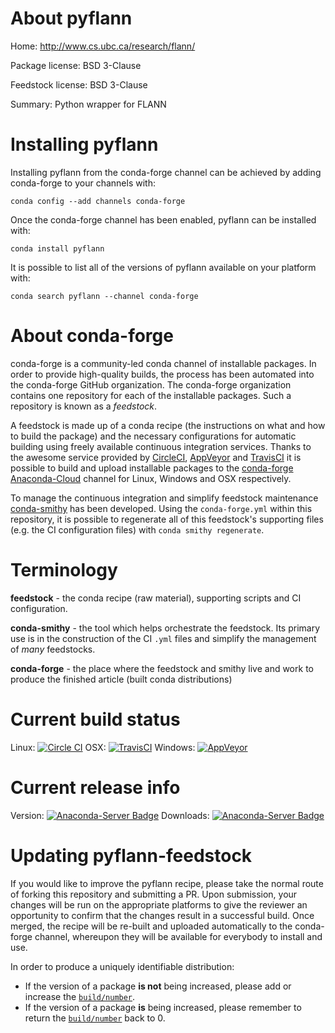 About pyflann
=============

Home: http://www.cs.ubc.ca/research/flann/

Package license: BSD 3-Clause

Feedstock license: BSD 3-Clause

Summary: Python wrapper for FLANN



Installing pyflann
==================

Installing pyflann from the conda-forge channel can be achieved by adding conda-forge to your channels with:

```
conda config --add channels conda-forge
```

Once the conda-forge channel has been enabled, pyflann can be installed with:

```
conda install pyflann
```

It is possible to list all of the versions of pyflann available on your platform with:

```
conda search pyflann --channel conda-forge
```


About conda-forge
=================

conda-forge is a community-led conda channel of installable packages.
In order to provide high-quality builds, the process has been automated into the
conda-forge GitHub organization. The conda-forge organization contains one repository 
for each of the installable packages. Such a repository is known as a *feedstock*.

A feedstock is made up of a conda recipe (the instructions on what and how to build
the package) and the necessary configurations for automatic building using freely
available continuous integration services. Thanks to the awesome service provided by
[CircleCI](https://circleci.com/), [AppVeyor](http://www.appveyor.com/)
and [TravisCI](https://travis-ci.org/) it is possible to build and upload installable
packages to the [conda-forge](https://anaconda.org/conda-forge)
[Anaconda-Cloud](http://docs.anaconda.org/) channel for Linux, Windows and OSX respectively.

To manage the continuous integration and simplify feedstock maintenance
[conda-smithy](http://github.com/conda-forge/conda-smithy) has been developed.
Using the ``conda-forge.yml`` within this repository, it is possible to regenerate all of
this feedstock's supporting files (e.g. the CI configuration files) with ``conda smithy regenerate``.


Terminology
===========

**feedstock** - the conda recipe (raw material), supporting scripts and CI configuration.

**conda-smithy** - the tool which helps orchestrate the feedstock.
                   Its primary use is in the construction of the CI ``.yml`` files
                   and simplify the management of *many* feedstocks.

**conda-forge** - the place where the feedstock and smithy live and work to
                  produce the finished article (built conda distributions)

Current build status
====================

Linux: [![Circle CI](https://circleci.com/gh/conda-forge/pyflann-feedstock.svg?style=svg)](https://circleci.com/gh/conda-forge/pyflann-feedstock)
OSX: [![TravisCI](https://travis-ci.org/conda-forge/pyflann-feedstock.svg?branch=master)](https://travis-ci.org/conda-forge/pyflann-feedstock) 
Windows: [![AppVeyor](https://ci.appveyor.com/api/projects/status/github/conda-forge/pyflann-feedstock?svg=True)](https://ci.appveyor.com/project/conda-forge/pyflann-feedstock/branch/master)

Current release info
====================
Version: [![Anaconda-Server Badge](https://anaconda.org/conda-forge/pyflann/badges/version.svg)](https://anaconda.org/conda-forge/pyflann)
Downloads: [![Anaconda-Server Badge](https://anaconda.org/conda-forge/pyflann/badges/downloads.svg)](https://anaconda.org/conda-forge/pyflann)


Updating pyflann-feedstock
==========================

If you would like to improve the pyflann recipe, please take the normal
route of forking this repository and submitting a PR. Upon submission, your changes will
be run on the appropriate platforms to give the reviewer an opportunity to confirm that the
changes result in a successful build. Once merged, the recipe will be re-built and uploaded
automatically to the conda-forge channel, whereupon they will be available for everybody to
install and use.

In order to produce a uniquely identifiable distribution:
 * If the version of a package **is not** being increased, please add or increase
   the [``build/number``](http://conda.pydata.org/docs/building/meta-yaml.html#build-number-and-string). 
 * If the version of a package **is** being increased, please remember to return
   the [``build/number``](http://conda.pydata.org/docs/building/meta-yaml.html#build-number-and-string)
   back to 0.
